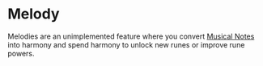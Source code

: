 # Melody

Melodies are an unimplemented feature where you convert [Musical Notes](musicalNotes) into harmony and spend harmony to unlock new runes or improve rune powers.
